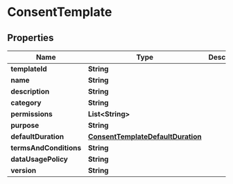 # ConsentTemplate

## Properties
Name | Type | Description | Notes
------------ | ------------- | ------------- | -------------
**templateId** | **String** |  | 
**name** | **String** |  | 
**description** | **String** |  |  [optional]
**category** | **String** |  |  [optional]
**permissions** | **List&lt;String&gt;** |  | 
**purpose** | **String** |  | 
**defaultDuration** | [**ConsentTemplateDefaultDuration**](ConsentTemplateDefaultDuration.md) |  |  [optional]
**termsAndConditions** | **String** |  |  [optional]
**dataUsagePolicy** | **String** |  |  [optional]
**version** | **String** |  |  [optional]
